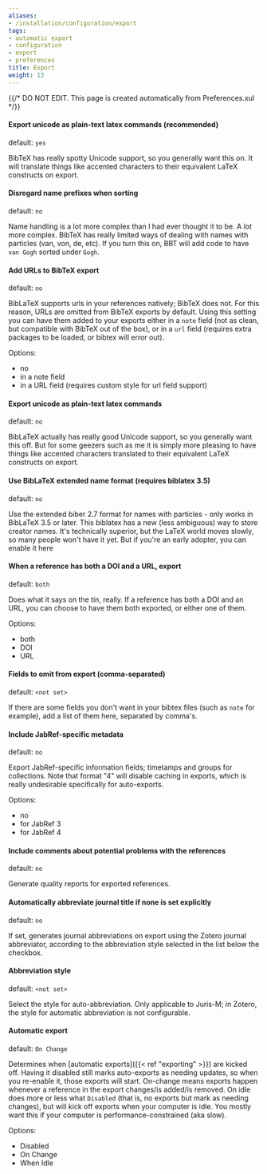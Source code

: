 ```yaml
---
aliases:
- /installation/configuration/export
tags:
- automatic export
- configuration
- export
- preferences
title: Export
weight: 13
---
```


{{/* DO NOT EDIT. This page is created automatically from Preferences.xul */}}
#### Export unicode as plain-text latex commands (recommended)

default: `yes`

BibTeX has really spotty Unicode support, so you generally want this on. It will translate things like accented characters to their equivalent LaTeX constructs on export.

#### Disregard name prefixes when sorting

default: `no`

Name handling is a lot more complex than I had ever thought it to be. A *lot* more complex. BibTeX has
really limited ways of dealing with names with particles (van, von, de, etc). If you turn this on, BBT
will add code to have `van Gogh` sorted under `Gogh`.

#### Add URLs to BibTeX export

default: `no`

BibLaTeX supports urls in your references natively; BibTeX does not. For this reason, URLs are
omitted from BibTeX exports by default. Using this setting you can have them added to your exports either in a `note`
field (not as clean, but compatible with BibTeX out of the box), or in a `url` field (requires extra packages to be loaded,
or bibtex will error out).

Options:

* no
* in a note field
* in a URL field (requires custom style for url field support)

#### Export unicode as plain-text latex commands

default: `no`

BibLaTeX actually has really good Unicode support, so you generally want this off. But for some geezers such as me it is
simply more pleasing to have things like accented characters translated to their equivalent LaTeX constructs on export.

#### Use BibLaTeX extended name format (requires biblatex 3.5)

default: `no`

Use the extended biber 2.7 format for names with particles - only works in BibLaTeX 3.5 or later.
This biblatex has a new (less ambiguous) way to store creator names. It's technically
superior, but the LaTeX world moves slowly, so many people won't have it yet. But if you're an early adopter,
you can enable it here

#### When a reference has both a DOI and a URL, export

default: `both`

Does what it says on the tin, really. If a reference has both a DOI and an URL, you can choose to have them both exported, or either one of them.

Options:

* both
* DOI
* URL

#### Fields to omit from export (comma-separated)

default: `<not set>`

If there are some fields you don't want in your bibtex files (such as `note` for example), add a list of them here, separated by comma's.

#### Include JabRef-specific metadata

default: `no`

Export JabRef-specific information fields; timetamps and groups for collections. Note that format "4" will disable caching in exports, which is really undesirable specifically for auto-exports.

Options:

* no
* for JabRef 3
* for JabRef 4

#### Include comments about potential problems with the references

default: `no`

Generate quality reports for exported references.

#### Automatically abbreviate journal title if none is set explicitly

default: `no`

If set, generates journal abbreviations on export using the Zotero journal abbreviator, according to the abbreviation style selected in the list below the checkbox.

#### Abbreviation style

default: `<not set>`

Select the style for auto-abbreviation. Only applicable to Juris-M; in Zotero, the style for automatic
abbreviation is not configurable.

#### Automatic export

default: `On Change`

Determines when [automatic exports]({{< ref "exporting" >}}) are kicked off. Having it disabled still marks
auto-exports as needing updates, so when you re-enable it, those exports will start. On-change means exports
happen whenever a reference in the export changes/is added/is removed. On idle does more or less what
`Disabled` (that is, no exports but mark as needing changes), but will kick off exports when your computer is
idle. You mostly want this if your computer is performance-constrained (aka slow).

Options:

* Disabled
* On Change
* When Idle